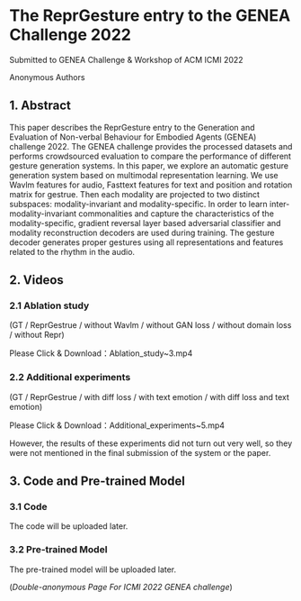 # The ReprGesture entry to the GENEA Challenge 2022

Submitted to GENEA Challenge & Workshop of ACM ICMI 2022

Anonymous Authors

## 1. Abstract

This paper describes the ReprGesture entry to the Generation and Evaluation of Non-verbal Behaviour for Embodied Agents (GENEA) challenge 2022. The GENEA challenge provides the processed datasets and performs crowdsourced evaluation to compare the performance of different gesture generation systems. In this paper, we explore an automatic gesture generation system based on multimodal representation learning. We use Wavlm features for audio, Fasttext features for text and position and rotation matrix for gestrue. Then each modality are projected to two distinct subspaces: modality-invariant and modality-specific. In order to learn inter-modality-invariant commonalities and capture the characteristics of the modality-specific, gradient reversal layer based adversarial classifier and modality reconstruction decoders are used during training. The gesture decoder generates proper gestures using all representations and features related to the rhythm in the audio. 

## 2. Videos

### 2.1 Ablation study

(GT / ReprGestrue / without Wavlm / without GAN loss / without domain loss / without Repr)

Please Click & Download：Ablation_study~3.mp4

### 2.2 Additional experiments

(GT / ReprGestrue / with diff loss / with text emotion / with diff loss and text emotion)

Please Click & Download：Additional_experiments~5.mp4

However, the results of these experiments did not turn out very well, so they were not mentioned in the final submission of the system or the paper.

## 3. Code and Pre-trained Model

### 3.1 Code

The code will be uploaded later.

### 3.2 Pre-trained Model

The pre-trained model will be uploaded later.

(_Double-anonymous Page For ICMI 2022 GENEA challenge_)
